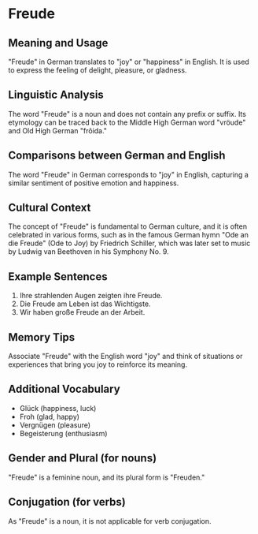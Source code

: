 # Freude
## Meaning and Usage
"Freude" in German translates to "joy" or "happiness" in English. It is used to express the feeling of delight, pleasure, or gladness.

## Linguistic Analysis
The word "Freude" is a noun and does not contain any prefix or suffix. Its etymology can be traced back to the Middle High German word "vröude" and Old High German "frôida."

## Comparisons between German and English
The word "Freude" in German corresponds to "joy" in English, capturing a similar sentiment of positive emotion and happiness.

## Cultural Context
The concept of "Freude" is fundamental to German culture, and it is often celebrated in various forms, such as in the famous German hymn "Ode an die Freude" (Ode to Joy) by Friedrich Schiller, which was later set to music by Ludwig van Beethoven in his Symphony No. 9.

## Example Sentences
1. Ihre strahlenden Augen zeigten ihre Freude.
2. Die Freude am Leben ist das Wichtigste.
3. Wir haben große Freude an der Arbeit.

## Memory Tips
Associate "Freude" with the English word "joy" and think of situations or experiences that bring you joy to reinforce its meaning.

## Additional Vocabulary
- Glück (happiness, luck)
- Froh (glad, happy)
- Vergnügen (pleasure)
- Begeisterung (enthusiasm)

## Gender and Plural (for nouns)
"Freude" is a feminine noun, and its plural form is "Freuden."

## Conjugation (for verbs)
As "Freude" is a noun, it is not applicable for verb conjugation.